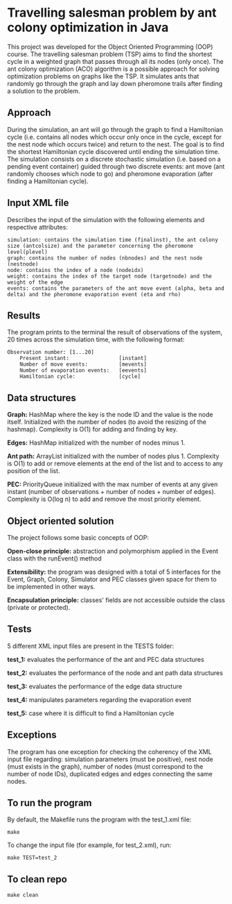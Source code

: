 # Travelling salesman problem by ant colony optimization in Java

This project was developed for the Object Oriented Programming (OOP) course. The travelling salesman problem (TSP) aims to find the shortest cycle in a weighted graph that passes through all its nodes (only once). The ant colony optimization (ACO) algorithm is a possible approach for solving optimization problems on graphs like the TSP. It simulates ants that randomly go through the graph and lay down pheromone trails after finding a solution to the problem.

## Approach

During the simulation, an ant will go through the graph to find a Hamiltonian cycle (i.e. contains all nodes which occur only once in the cycle, except for the nest node which occurs twice) and return to the nest. The goal is to find the shortest Hamiltonian cycle discovered until ending the simulation time. The simulation consists on a discrete stochastic simulation (i.e. based on a pending event container) guided through two discrete events: ant move (ant randomly chooses which node to go) and pheromone evaporation (after finding a Hamiltonian cycle).

## Input XML file

Describes the input of the simulation with the following elements and respective attributes:
```
simulation: contains the simulation time (finalinst), the ant colony size (antcolsize) and the parameter concerning the pheromone level(plevel)
graph: contains the number of nodes (nbnodes) and the nest node (nestnode)
node: contains the index of a node (nodeidx) 
weight: contains the index of the target node (targetnode) and the weight of the edge
events: contains the parameters of the ant move event (alpha, beta and delta) and the pheromone evaporation event (eta and rho)
```
## Results

The program prints to the terminal the result of observations of the system, 20 times across the simulation time, with the following format:
```
Observation number: [1...20]
	Present instant:                [instant]
	Number of move events:          [mevents]
	Number of evaporation events:   [eevents]
	Hamiltonian cycle:				[cycle]
```

## Data structures

**Graph:** HashMap where the key is the node ID and the value is the node itself. Initialized with the number of nodes (to avoid the resizing of the hashmap). Complexity is O(1) for adding and finding by key.

**Edges:** HashMap initialized with the number of nodes minus 1.

**Ant path:** ArrayList initialized with the number of nodes plus 1. Complexity is O(1) to add or remove elements at the end of the list and to access to any position of the list.

**PEC:** PriorityQueue initialized with the max number of events at any given instant (number of observations + number of nodes + number of edges). Complexity is O(log n) to add and remove the most priority element.

## Object oriented solution

The project follows some basic concepts of OOP:

**Open-close principle:** abstraction and polymorphism applied in the Event class with the runEvent() method

**Extensibility:** the program was designed with a total of 5 interfaces for the Event, Graph, Colony, Simulator and PEC classes given space for them to be implemented in other ways.

**Encapsulation principle:** classes' fields are not accessible outside the class (private or protected).

## Tests

5 different XML input files are present in the TESTS folder:

**test_1:** evaluates the performance of the ant and PEC data structures

**test_2:** evaluates the performance of the node and ant path data structures

**test_3:** evaluates the performance of the edge data structure

**test_4:** manipulates parameters regarding the evaporation event

**test_5:** case where it is difficult to find a Hamiltonian cycle

## Exceptions

The program has one exception for checking the coherency of the XML input file regarding: simulation parameters (must be positive), nest node (must exists in the graph), number of nodes (must correspond to the number of node IDs), duplicated edges and edges connecting the same nodes.

## To run the program

By default, the Makefile runs the program with the test_1.xml file:
```
make 
```

To change the input file (for example, for test_2.xml), run:
```
make TEST=test_2
```

## To clean repo
```
make clean
```